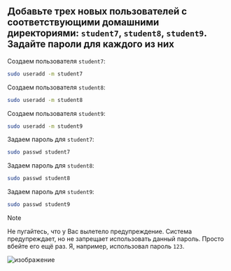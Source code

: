 ## Добавьте трех новых пользователей с соответствующими домашними директориями: `student7`, `student8`, `student9`. Задайте пароли для каждого из них

Создаем пользователя `student7`:

```bash
sudo useradd -m student7
```

Создаем пользователя `student8`:

```bash
sudo useradd -m student8
```

Создаем пользователя `student9`:

```bash
sudo useradd -m student9
```

Задаем пароль для `student7`:

```bash
sudo passwd student7
```

Задаем пароль для `student8`:

```bash
sudo passwd student8
```

Задаем пароль для `student9`:

```bash
sudo passwd student9
```

> [!NOTE]
> Не пугайтесь, что у Вас вылетело предупреждение. Система предупреждает, но не запрещает использовать данный пароль. Просто вбейте его ещё раз.
> Я, например, использовал пароль `123`. 

![изображение](https://github.com/user-attachments/assets/efa51c1d-4c1c-4ccb-b02c-eb1525fed79f)
